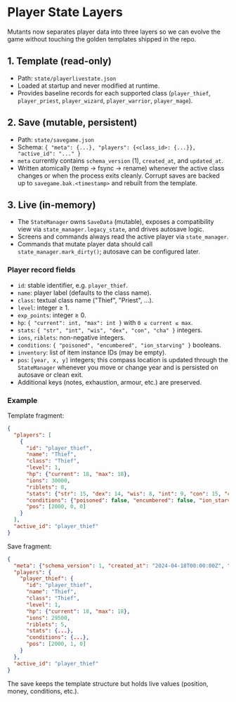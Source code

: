 # Player State Layers

Mutants now separates player data into three layers so we can evolve the game
without touching the golden templates shipped in the repo.

## 1. Template (read-only)
- Path: `state/playerlivestate.json`
- Loaded at startup and never modified at runtime.
- Provides baseline records for each supported class (`player_thief`,
  `player_priest`, `player_wizard`, `player_warrior`, `player_mage`).

## 2. Save (mutable, persistent)
- Path: `state/savegame.json`
- Schema: `{ "meta": {...}, "players": {<class_id>: {...}}, "active_id": "..." }`
- `meta` currently contains `schema_version` (1), `created_at`, and `updated_at`.
- Written atomically (temp → fsync → rename) whenever the active class changes
  or when the process exits cleanly. Corrupt saves are backed up to
  `savegame.bak.<timestamp>` and rebuilt from the template.

## 3. Live (in-memory)
- The `StateManager` owns `SaveData` (mutable), exposes a compatibility view via
  `state_manager.legacy_state`, and drives autosave logic.
- Screens and commands always read the active player via `state_manager`.
- Commands that mutate player data should call `state_manager.mark_dirty()`;
  autosave can be configured later.

### Player record fields
- `id`: stable identifier, e.g. `player_thief`.
- `name`: player label (defaults to the class name).
- `class`: textual class name ("Thief", "Priest", …).
- `level`: integer ≥ 1.
- `exp_points`: integer ≥ 0.
- `hp`: `{ "current": int, "max": int }` with `0 ≤ current ≤ max`.
- `stats`: `{ "str", "int", "wis", "dex", "con", "cha" }` integers.
- `ions`, `riblets`: non-negative integers.
- `conditions`: `{ "poisoned", "encumbered", "ion_starving" }` booleans.
- `inventory`: list of item instance IDs (may be empty).
- `pos`: `[year, x, y]` integers; this compass location is updated through the
  `StateManager` whenever you move or change year and is persisted on autosave
  or clean exit.
- Additional keys (notes, exhaustion, armour, etc.) are preserved.

### Example

Template fragment:

```json
{
  "players": [
    {
      "id": "player_thief",
      "name": "Thief",
      "class": "Thief",
      "level": 1,
      "hp": {"current": 18, "max": 18},
      "ions": 30000,
      "riblets": 0,
      "stats": {"str": 15, "dex": 14, "wis": 8, "int": 9, "con": 15, "cha": 16},
      "conditions": {"poisoned": false, "encumbered": false, "ion_starving": false},
      "pos": [2000, 0, 0]
    }
  ],
  "active_id": "player_thief"
}
```

Save fragment:

```json
{
  "meta": {"schema_version": 1, "created_at": "2024-04-18T00:00:00Z", "updated_at": "2024-04-18T00:05:00Z"},
  "players": {
    "player_thief": {
      "id": "player_thief",
      "name": "Thief",
      "class": "Thief",
      "level": 1,
      "hp": {"current": 18, "max": 18},
      "ions": 29500,
      "riblets": 5,
      "stats": {...},
      "conditions": {...},
      "pos": [2000, 1, 0]
    }
  },
  "active_id": "player_thief"
}
```

The save keeps the template structure but holds live values (position, money,
conditions, etc.).
